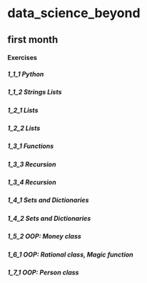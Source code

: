 # data_science_beyond

## first month
#### Exercises
##### 1_1_1 Python
##### 1_1_2 Strings Lists
##### 1_2_1 Lists
##### 1_2_2 Lists
##### 1_3_1 Functions
##### 1_3_3 Recursion
##### 1_3_4 Recursion
##### 1_4_1 Sets and Dictionaries
##### 1_4_2 Sets and Dictionaries
##### 1_5_2 OOP: Money class
##### 1_6_1 OOP: Rational class, Magic function
##### 1_7_1 OOP: Person class
